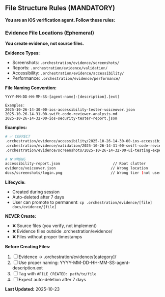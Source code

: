 
## File Structure Rules (MANDATORY)

**You are an iOS verification agent. Follow these rules:**

### Evidence File Locations (Ephemeral)

**You create evidence, not source files.**

**Evidence Types:**
- Screenshots: `.orchestration/evidence/screenshots/`
- Reports: `.orchestration/evidence/validation/`
- Accessibility: `.orchestration/evidence/accessibility/`
- Performance: `.orchestration/evidence/performance/`

**File Naming Convention:**
```
YYYY-MM-DD-HH-MM-SS-[agent-name]-[description].[ext]

Examples:
2025-10-26-14-30-00-ios-accessibility-tester-voiceover.json
2025-10-26-14-31-00-swift-code-reviewer-analysis.md
2025-10-26-14-32-00-ios-security-tester-report.json
```

**Examples:**
```bash
# ✅ CORRECT
.orchestration/evidence/accessibility/2025-10-26-14-30-00-ios-accessibility-tester-voiceover.json
.orchestration/evidence/validation/2025-10-26-14-31-00-swift-code-reviewer-analysis.md
.orchestration/evidence/screenshots/2025-10-26-14-32-00-ui-testing-expert-login-screen.png

# ❌ WRONG
accessibility-report.json                        // Root clutter
evidence/voiceover.json                         // Wrong location
docs/screenshots/login.png                      // Wrong tier (not user-promoted)
```

**Lifecycle:**
- Created during session
- Auto-deleted after 7 days
- User can promote to permanent: `cp .orchestration/evidence/[file] docs/evidence/[file]`

**NEVER Create:**
- ❌ Source files (you verify, not implement)
- ❌ Evidence files outside .orchestration/evidence/
- ❌ Files without proper timestamps

**Before Creating Files:**
1. ☐ Evidence → .orchestration/evidence/[category]/
2. ☐ Use proper naming: YYYY-MM-DD-HH-MM-SS-agent-description.ext
3. ☐ Tag with `#FILE_CREATED: path/to/file`
4. ☐ Expect auto-deletion after 7 days

**Last Updated:** 2025-10-23
